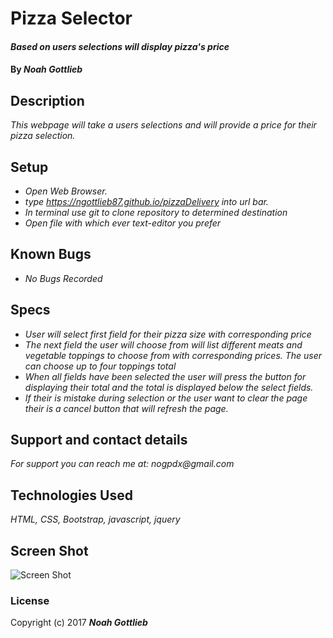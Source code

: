 # Pizza Selector

#### _Based on users selections will display pizza's price_

#### By _**Noah Gottlieb**_

## Description

_This webpage will take a users selections and will provide a price for their pizza selection._

## Setup

* _Open Web Browser._
* _type https://ngottlieb87.github.io/pizzaDelivery into url bar._
* _In terminal use git to clone repository to determined destination_
* _Open file with which ever text-editor you prefer_

## Known Bugs

* _No Bugs Recorded_

## Specs

* _User will select first field for their pizza size with corresponding price_
* _The next field the user will choose from will list different meats and vegetable toppings to choose from with corresponding prices. The user can choose up to four toppings total_
* _When all fields have been selected the user will press the button for displaying their total and the total is displayed below the select fields._
* _If their is mistake during selection or the user want to clear the page their is a cancel button that will refresh the page._

## Support and contact details

_For support you can reach me at:_
_nogpdx@gmail.com_

## Technologies Used

_HTML, CSS, Bootstrap, javascript, jquery_

## Screen Shot

![Screen Shot](https://github.com/ngottlieb87/pizzaDelivery/blob/master/img/screenShotPizza.png)

### License

Copyright (c) 2017 **_Noah Gottlieb_**
